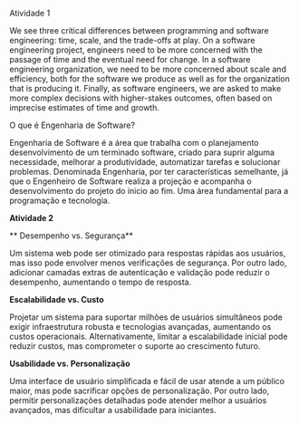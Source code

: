 Atividade 1 

We see three critical differences between programming and software engineering: time, scale, and the trade-offs at play. On a software engineering project, engineers need to be more concerned with the passage of time and the eventual need for change. In a software engineering organization, we need to be more concerned about scale and efficiency, both for the software we produce as well as for the organization that is producing it. Finally, as software engineers, we are asked to make more complex decisions with higher-stakes outcomes, often based on imprecise estimates of time and growth.


O que é Engenharia de Software?

Engenharia de Software é a área que trabalha com o planejamento desenvolvimento de um terminado software, criado para suprir alguma necessidade, melhorar a produtividade, automatizar tarefas e solucionar problemas. Denominada Engenharia, por ter características semelhante, já que o Engenheiro de Software realiza a projeção e acompanha o desenvolvimento do projeto do inicio ao fim. Uma área fundamental para a programação e tecnologia.


**Atividade 2**

** Desempenho vs. Segurança**

Um sistema web pode ser otimizado para respostas rápidas aos usuários, mas isso pode envolver menos verificações de segurança. Por outro lado, adicionar camadas extras de autenticação e validação pode reduzir o desempenho, aumentando o tempo de resposta.

**Escalabilidade vs. Custo**

Projetar um sistema para suportar milhões de usuários simultâneos pode exigir infraestrutura robusta e tecnologias avançadas, aumentando os custos operacionais. Alternativamente, limitar a escalabilidade inicial pode reduzir custos, mas comprometer o suporte ao crescimento futuro.

**Usabilidade vs. Personalização**

Uma interface de usuário simplificada e fácil de usar atende a um público maior, mas pode sacrificar opções de personalização. Por outro lado, permitir personalizações detalhadas pode atender melhor a usuários avançados, mas dificultar a usabilidade para iniciantes.
